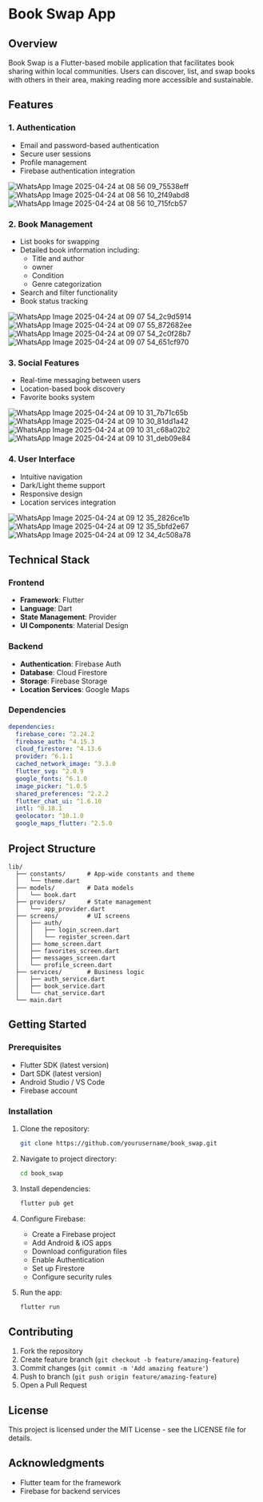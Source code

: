 # Book Swap App

## Overview
Book Swap is a Flutter-based mobile application that facilitates book sharing within local communities. Users can discover, list, and swap books with others in their area, making reading more accessible and sustainable.

## Features

### 1. Authentication
- Email and password-based authentication
- Secure user sessions
- Profile management
- Firebase authentication integration
  
![WhatsApp Image 2025-04-24 at 08 56 09_75538eff](https://github.com/user-attachments/assets/f9c3ccf7-4d29-4e23-95d7-7c15701168ab)
![WhatsApp Image 2025-04-24 at 08 56 10_2f49abd8](https://github.com/user-attachments/assets/62fe8c89-e2c0-4f4f-a129-4b3d08dcccb2)
![WhatsApp Image 2025-04-24 at 08 56 10_715fcb57](https://github.com/user-attachments/assets/4b19a5d1-3dfa-4942-b39b-5e611ad46a98)


### 2. Book Management
- List books for swapping
- Detailed book information including:
  - Title and author
  - owner
  - Condition
  - Genre categorization
- Search and filter functionality
- Book status tracking
  
![WhatsApp Image 2025-04-24 at 09 07 54_2c9d5914](https://github.com/user-attachments/assets/3ff2218c-3429-4501-b76c-fc30ad1aa54c)
![WhatsApp Image 2025-04-24 at 09 07 55_872682ee](https://github.com/user-attachments/assets/3d2d057a-7009-42f3-bb6b-3cba04c8d7c8)
![WhatsApp Image 2025-04-24 at 09 07 54_2c0f28b7](https://github.com/user-attachments/assets/03b6b983-af06-4f40-8919-94eddb438144)
![WhatsApp Image 2025-04-24 at 09 07 54_651cf970](https://github.com/user-attachments/assets/18bb6098-87ca-447e-a781-9410725dd1ee)


### 3. Social Features
- Real-time messaging between users
- Location-based book discovery
- Favorite books system
  
![WhatsApp Image 2025-04-24 at 09 10 31_7b71c65b](https://github.com/user-attachments/assets/f65c480a-d399-430d-8765-ea3e931ae91b)
![WhatsApp Image 2025-04-24 at 09 10 30_81dd1a42](https://github.com/user-attachments/assets/e9440813-5d1e-4ac2-99d3-efa79ec4858f)
![WhatsApp Image 2025-04-24 at 09 10 31_c68a02b2](https://github.com/user-attachments/assets/ebcc24b0-5b63-4991-b5e1-d523b4a10b84)
![WhatsApp Image 2025-04-24 at 09 10 31_deb09e84](https://github.com/user-attachments/assets/df693ea3-2f42-4c53-bd2b-4c4b6a9fed1f)


### 4. User Interface
- Intuitive navigation
- Dark/Light theme support
- Responsive design
- Location services integration
  
![WhatsApp Image 2025-04-24 at 09 12 35_2826ce1b](https://github.com/user-attachments/assets/72ac9fd2-888d-419d-a58e-68fe58eb5db4)
![WhatsApp Image 2025-04-24 at 09 12 35_5bfd2e67](https://github.com/user-attachments/assets/d7a261a3-18e0-4572-b956-1fffda9bb09f)
![WhatsApp Image 2025-04-24 at 09 12 34_4c508a78](https://github.com/user-attachments/assets/3d9d5ad4-ac18-4898-a96a-7aa410c822fa)


## Technical Stack

### Frontend
- **Framework**: Flutter
- **Language**: Dart
- **State Management**: Provider
- **UI Components**: Material Design

### Backend
- **Authentication**: Firebase Auth
- **Database**: Cloud Firestore
- **Storage**: Firebase Storage
- **Location Services**: Google Maps

### Dependencies
```yaml
dependencies:
  firebase_core: ^2.24.2
  firebase_auth: ^4.15.3
  cloud_firestore: ^4.13.6
  provider: ^6.1.1
  cached_network_image: ^3.3.0
  flutter_svg: ^2.0.9
  google_fonts: ^6.1.0
  image_picker: ^1.0.5
  shared_preferences: ^2.2.2
  flutter_chat_ui: ^1.6.10
  intl: ^0.18.1
  geolocator: ^10.1.0
  google_maps_flutter: ^2.5.0
```

## Project Structure
```
lib/
  ├── constants/      # App-wide constants and theme
  │   └── theme.dart
  ├── models/         # Data models
  │   └── book.dart
  ├── providers/      # State management
  │   └── app_provider.dart
  ├── screens/        # UI screens
  │   ├── auth/
  │   │   ├── login_screen.dart
  │   │   └── register_screen.dart
  │   ├── home_screen.dart
  │   ├── favorites_screen.dart
  │   ├── messages_screen.dart
  │   └── profile_screen.dart
  ├── services/       # Business logic
  │   ├── auth_service.dart
  │   ├── book_service.dart
  │   └── chat_service.dart
  └── main.dart
```

## Getting Started

### Prerequisites
- Flutter SDK (latest version)
- Dart SDK (latest version)
- Android Studio / VS Code
- Firebase account

### Installation

1. Clone the repository:
   ```bash
   git clone https://github.com/yourusername/book_swap.git
   ```

2. Navigate to project directory:
   ```bash
   cd book_swap
   ```

3. Install dependencies:
   ```bash
   flutter pub get
   ```

4. Configure Firebase:
   - Create a Firebase project
   - Add Android & iOS apps
   - Download configuration files
   - Enable Authentication
   - Set up Firestore
   - Configure security rules

5. Run the app:
   ```bash
   flutter run
   ```

## Contributing
1. Fork the repository
2. Create feature branch (`git checkout -b feature/amazing-feature`)
3. Commit changes (`git commit -m 'Add amazing feature'`)
4. Push to branch (`git push origin feature/amazing-feature`)
5. Open a Pull Request

## License
This project is licensed under the MIT License - see the LICENSE file for details.

## Acknowledgments
- Flutter team for the framework
- Firebase for backend services
